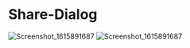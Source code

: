 # Share-Dialog
![Screenshot_1615891687](https://user-images.githubusercontent.com/48859290/111297681-8dd83b80-8656-11eb-952f-8c230fc4830b.png)
![Screenshot_1615891687](https://user-images.githubusercontent.com/48859290/111297932-dee82f80-8656-11eb-9090-5695c9570c4a.png)
